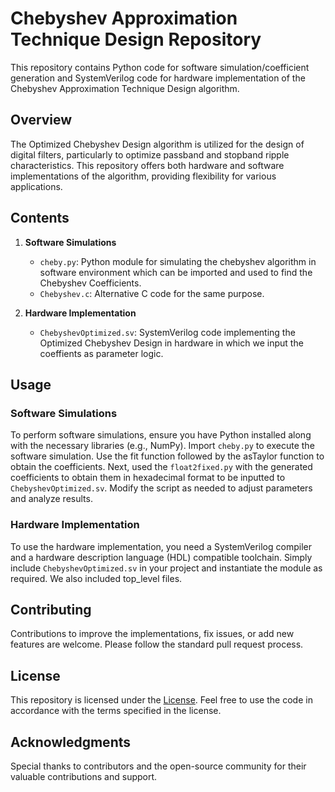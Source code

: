 # Chebyshev Approximation Technique Design Repository

This repository contains Python code for software simulation/coefficient generation and SystemVerilog code for hardware implementation of the Chebyshev Approximation Technique Design algorithm.

## Overview

The Optimized Chebyshev Design algorithm is utilized for the design of digital filters, particularly to optimize passband and stopband ripple characteristics. This repository offers both hardware and software implementations of the algorithm, providing flexibility for various applications.

## Contents

1. **Software Simulations**
   - `cheby.py`: Python module for simulating the chebyshev algorithm in software environment which can be imported and used to find the Chebyshev Coefficients.
   - `Chebyshev.c`: Alternative C code for the same purpose.

2. **Hardware Implementation**
   - `ChebyshevOptimized.sv`: SystemVerilog code implementing the Optimized Chebyshev Design in hardware in which we input the coeffients as parameter logic.

## Usage

### Software Simulations
To perform software simulations, ensure you have Python installed along with the necessary libraries (e.g., NumPy). Import `cheby.py` to execute the software simulation. Use the fit function followed by the asTaylor function to obtain the coefficients. Next, used the `float2fixed.py` with the generated coefficients to obtain them in hexadecimal format to be inputted to `ChebyshevOptimized.sv`. Modify the script as needed to adjust parameters and analyze results.

### Hardware Implementation
To use the hardware implementation, you need a SystemVerilog compiler and a hardware description language (HDL) compatible toolchain. Simply include `ChebyshevOptimized.sv` in your project and instantiate the module as required. We also included top_level files.

## Contributing

Contributions to improve the implementations, fix issues, or add new features are welcome. Please follow the standard pull request process.

## License

This repository is licensed under the [License](LICENSE). Feel free to use the code in accordance with the terms specified in the license.

## Acknowledgments

Special thanks to contributors and the open-source community for their valuable contributions and support.
